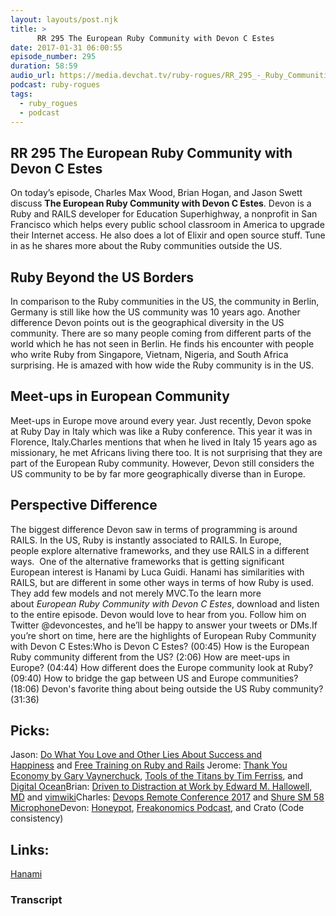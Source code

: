 ```yaml
---
layout: layouts/post.njk
title: >
      RR 295 The European Ruby Community with Devon C Estes
date: 2017-01-31 06:00:55
episode_number: 295
duration: 58:59
audio_url: https://media.devchat.tv/ruby-rogues/RR_295_-_Ruby_Communities_Outside_the_USA.mp3
podcast: ruby-rogues
tags: 
  - ruby_rogues
  - podcast
---
```


## **RR 295&nbsp;The European Ruby Community with Devon C Estes**
On today’s episode, Charles Max Wood, Brian Hogan, and Jason Swett discuss **The European Ruby Community with Devon C Estes**. Devon&nbsp;is a Ruby and RAILS developer for Education Superhighway, a nonprofit in San Francisco which helps every public school classroom in America to upgrade their Internet access. He also does a lot of Elixir and open source stuff. Tune in&nbsp;as he shares more about the Ruby communities outside the US.
## **Ruby&nbsp;Beyond the US Borders**
In comparison to the Ruby communities in the US, the community in Berlin, Germany is still like how the US community was 10 years ago.&nbsp;Another difference Devon points out is the geographical diversity in the US community. There are so many people coming from different parts of the world which he has not seen in Berlin. He finds his encounter with people who write Ruby from Singapore, Vietnam, Nigeria, and South Africa surprising. He is amazed with how wide the Ruby community is in the US.
## **Meet-ups in European Community**
Meet-ups in Europe move around every year. Just recently, Devon spoke at&nbsp;Ruby Day in Italy which was like a Ruby conference. This year it was in Florence, Italy.Charles mentions that when he lived in Italy 15 years ago as missionary, he met Africans living there too. It is not surprising that they are part of the European Ruby community. However, Devon still considers the US community to be by far more geographically diverse than in Europe.
## **Perspective Difference**
The biggest difference Devon saw in terms of programming is around RAILS. In the US, Ruby is instantly&nbsp;associated to RAILS. In Europe, people&nbsp;explore alternative frameworks, and they use RAILS in a different ways. &nbsp;One of the alternative frameworks that is getting significant European interest is Hanami by Luca Guidi. Hanami has similarities with RAILS, but are different in some other ways in terms of how Ruby is used. They add few models and not merely MVC.To the learn more about&nbsp;_European_&nbsp;_Ruby Community with Devon C Estes_, download and listen to the entire episode. Devon&nbsp;would love to hear from you. Follow him on Twitter @devoncestes, and he’ll be happy to answer your tweets or DMs.If you’re short on time, here are the highlights of European Ruby Community with Devon C Estes:Who is Devon C Estes? (00:45) How is the European Ruby community different from the US? (2:06) How are meet-ups in Europe? (04:44) How different does the Europe community look at Ruby? (09:40) How to bridge the gap between US and Europe communities? (18:06) Devon's favorite thing about being outside the US Ruby community? (31:36)
## **Picks:**
Jason: [Do What You Love and Other Lies About Success and Happiness](https://www.amazon.com/Do-What-You-Love-Happiness/dp/1941393470)&nbsp;and&nbsp;[Free Training on Ruby and Rails](https://www.angularonrails.com/)&nbsp;Jerome: [Thank You Economy by Gary Vaynerchuck](https://www.amazon.com/Thank-You-Economy-Gary-Vaynerchuk/dp/0061914185), [Tools of the Titans by Tim Ferriss](https://toolsoftitans.com/), and [Digital Ocean](https://www.digitalocean.com/)Brian: [Driven to Distraction at Work by Edward M. Hallowell, MD](https://www.amazon.com/Driven-Distraction-Work-Focus-Productive/dp/1511392509)&nbsp;and&nbsp;[vimwiki](http://vimawesome.com/plugin/vimwiki)Charles: [Devops Remote Conference 2017](https://devchat.tv/conferences/devops-remote-conf-2017)&nbsp;and&nbsp;[Shure SM 58 Microphone](http://www.shure.com/americas/products/microphones/sm/sm58-vocal-microphone)Devon: [Honeypot](https://www.honeypot.io/), [Freakonomics Podcast](http://freakonomics.com/), and Crato (Code consistency)
## **Links:**
[Hanami](http://hanamirb.org/blog/2016/01/22/lotus-is-now-hanami.html)

### Transcript


